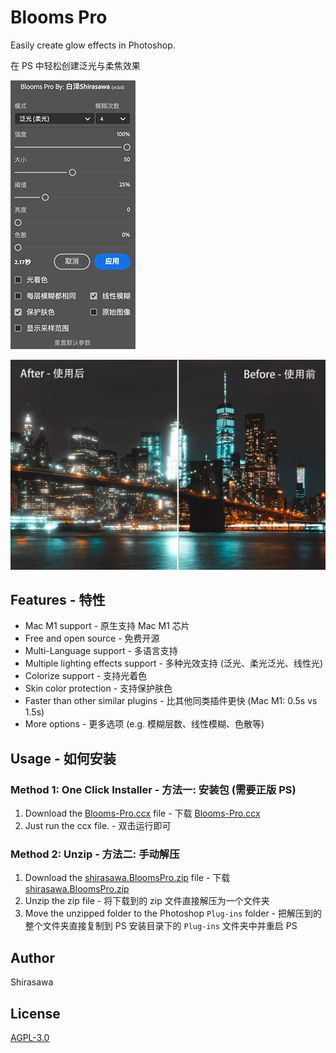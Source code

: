 # Blooms Pro

Easily create glow effects in Photoshop.

在 PS 中轻松创建泛光与柔焦效果

![Screenshot](screenshots/home.jpg)

![Sample](screenshots/sample.jpg)

## Features - 特性

- Mac M1 support - 原生支持 Mac M1 芯片
- Free and open source - 免费开源
- Multi-Language support - 多语言支持
- Multiple lighting effects support - 多种光效支持 (泛光、柔光泛光、线性光)
- Colorize support - 支持光着色
- Skin color protection - 支持保护肤色
- Faster than other similar plugins - 比其他同类插件更快 (Mac M1: 0.5s vs 1.5s)
- More options - 更多选项 (e.g. 模糊层数、线性模糊、色散等)

## Usage - 如何安装

### Method 1: One Click Installer - 方法一: 安装包 **(需要正版 PS)**

1. Download the [Blooms-Pro.ccx](https://github.com/ShirasawaSama/Blooms-Pro/releases/latest/download/Blooms-Pro.ccx) file - 下载 [Blooms-Pro.ccx](https://github.com/ShirasawaSama/Blooms-Pro/releases/latest/download/Blooms-Pro.ccx)
2. Just run the ccx file. - 双击运行即可

### Method 2: Unzip - 方法二: 手动解压

1. Download the [shirasawa.BloomsPro.zip](https://github.com/ShirasawaSama/Blooms-Pro/releases/latest/download/shirasawa.BloomsPro.zip) file - 下载 [shirasawa.BloomsPro.zip](https://github.com/ShirasawaSama/Blooms-Pro/releases/latest/download/shirasawa.BloomsPro.zip)
2. Unzip the zip file - 将下载到的 zip 文件直接解压为一个文件夹
3. Move the unzipped folder to the Photoshop `Plug-ins` folder - 把解压到的整个文件夹直接复制到 PS 安装目录下的 `Plug-ins` 文件夹中并重启 PS

## Author

Shirasawa

## License

[AGPL-3.0](LICENSE)
